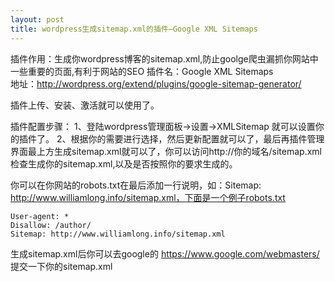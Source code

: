 ```yaml
---
layout: post
title: wordpress生成sitemap.xml的插件–Google XML Sitemaps
---
```


插件作用：生成你wordpress博客的sitemap.xml,防止goolge爬虫漏抓你网站中一些重要的页面,有利于网站的SEO
插件名：Google XML Sitemaps<br>
地址：<http://wordpress.org/extend/plugins/google-sitemap-generator/>

插件上传、安装、激活就可以使用了。

插件配置步骤：
1、登陆wordpress管理面板->设置->XMLSitemap 就可以设置你的插件了。
2、根据你的需要进行选择，然后更新配置就可以了，最后再插件管理界面最上方生成sitemap.xml就可以了，你可以访问http://你的域名/sitemap.xml检查生成你的sitemap.xml,以及是否按照你的要求生成的。

你可以在你网站的robots.txt在最后添加一行说明，如：Sitemap: http://www.williamlong.info/sitemap.xml，下面是一个例子robots.txt

    User-agent: *
    Disallow: /author/
    Sitemap: http://www.williamlong.info/sitemap.xml


生成sitemap.xml后你可以去google的 <https://www.google.com/webmasters/> 提交一下你的sitemap.xml
